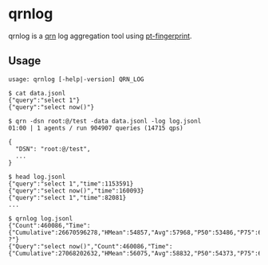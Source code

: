 # qrnlog

qrnlog is a [qrn](https://github.com/winebarrel/qrn) log aggregation tool using [pt-fingerprint](https://www.percona.com/doc/percona-toolkit/LATEST/pt-fingerprint.html).

## Usage

```
usage: qrnlog [-help|-version] QRN_LOG
```

```
$ cat data.jsonl
{"query":"select 1"}
{"query":"select now()"}

$ qrn -dsn root:@/test -data data.jsonl -log log.jsonl
01:00 | 1 agents / run 904907 queries (14715 qps)

{
  "DSN": "root:@/test",
  ...
}

$ head log.jsonl
{"query":"select 1","time":1153591}
{"query":"select now()","time":160093}
{"query":"select 1","time":82081}
...

$ qrnlog log.jsonl
{"Count":460086,"Time":{"Cumulative":26670596278,"HMean":54857,"Avg":57968,"P50":53486,"P75":60209,"P95":91713,"P99":124969,"P999":175905,"Long5p":113644,"Short5p":40984,"Max":1153591,"Min":32122,"StdDev":17490,"Range":1121469},"Query":"select ?"}
{"Query":"select now()","Count":460086,"Time":{"Cumulative":27068202632,"HMean":56075,"Avg":58832,"P50":54373,"P75":60430,"P95":91866,"P99":126844,"P999":179187,"Long5p":115363,"Short5p":43446,"Max":1391779,"Min":33477,"StdDev":16908,"Range":1358302}}
```
